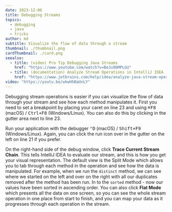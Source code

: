 ```yaml
---
date: 2023-12-06
title: Debugging Streams
topics:
  - debugging
  - java
  - tricks
author: md
subtitle: Visualize the flow of data through a stream
thumbnail: ./thumbnail.png
cardThumbnail: ./card.png
seealso:
  - title: (video) Pro Tip Debugging Java Streams
    href: "https://www.youtube.com/watch?v=BeJu9bMPLGU"
  - title: (documentation) Analyze Stream Operations in IntelliJ IDEA
    href: "https://www.jetbrains.com/help/idea/analyze-java-stream-operations.html"
video: "https://youtu.be/wkwHhBaUnLY"
---
```


Debugging stream operations is easier if you can visualize the flow of data through your stream and see how each method manipulates it. First you need to set a breakpoint by placing your caret on line 23 and using <kbd>⌘F8</kbd> (macOS) / <kbd>Ctrl+F8</kbd> (Windows/Linux). You can also do this by clicking in the gutter area next to line 23.

Run your application with the debugger <kbd>⌃D</kbd> (macOS) / <kbd>Shift+F9</kbd> (Windows/Linux). Again, you can click the run icon over in the gutter on the left on line 21 if you prefer.

On the right-hand side of the debug window, click **Trace Current Stream Chain**. This tells IntelliJ IDEA to evaluate our stream, and this is how you get your visual representation. The default view is the Split Mode which allows you to tab through each method in the operation and see how the data is manipulated. For example, when we run
the `distinct` method, we can see where we started on the left and over on the right with all our duplicates removed after the method has been run. In to the `sorted` method - now our values have been sorted in ascending order. You can also click **Flat Mode** which presents all the data on one screen, so you can see the whole stream operation in one place from start to finish, and you can map your data as it progresses through each operation in the stream.

